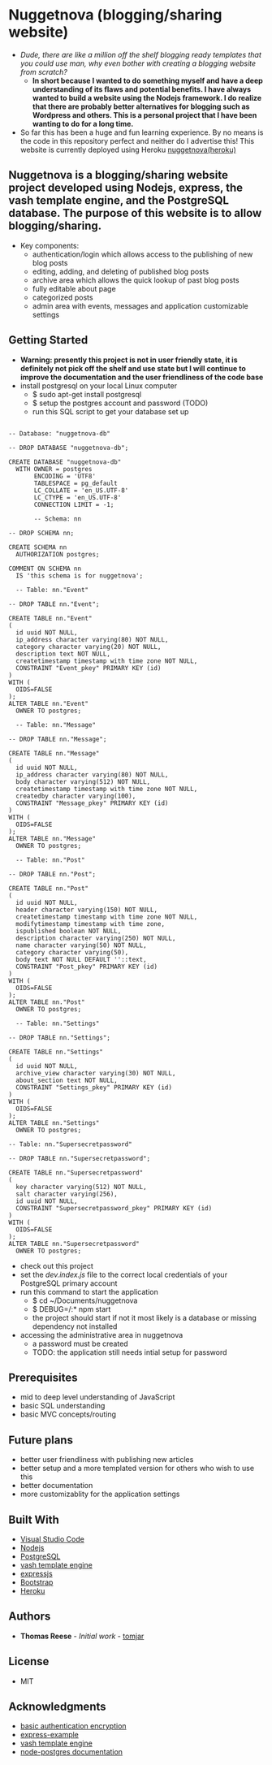 # Nuggetnova (blogging/sharing website)

* *Dude, there are like a million off the shelf blogging ready templates that you could use man, why even bother with creating a blogging website from scratch?*
  * **In short because I wanted to do something myself and have a deep understanding of its flaws and potential benefits. I have always wanted to build a website using the Nodejs framework. I do realize that there are probably better alternatives for blogging such as Wordpress and others. This is a personal project that I have been wanting to do for a long time.**
* So far this has been a huge and fun learning experience. By no means is the code in this repository perfect and neither do I advertise this! This website is currently deployed using Heroku [nuggetnova(heroku)](https://nuggetnova.herokuapp.com/)


## Nuggetnova is a blogging/sharing website project developed using Nodejs, express, the vash template engine, and the PostgreSQL database. The purpose of this website is to allow blogging/sharing. 

* Key components:
  * authentication/login which allows access to the publishing of new blog posts
  * editing, adding, and deleting of published blog posts
  * archive area which allows the quick lookup of past blog posts
  * fully editable about page
  * categorized posts
  * admin area with events, messages and application customizable settings

## Getting Started

* **Warning: presently this project is not in user friendly state, it is definitely not pick off the shelf and use state but I will continue to improve the documentation and the user friendliness of the code base**
* install postgresql on your local Linux computer
  * $ sudo apt-get install postgresql
  * $ setup the postgres account and password (TODO)
  * run this SQL script to get your database set up
  
<pre><code>
-- Database: "nuggetnova-db"

-- DROP DATABASE "nuggetnova-db";

CREATE DATABASE "nuggetnova-db"
  WITH OWNER = postgres
       ENCODING = 'UTF8'
       TABLESPACE = pg_default
       LC_COLLATE = 'en_US.UTF-8'
       LC_CTYPE = 'en_US.UTF-8'
       CONNECTION LIMIT = -1;

       -- Schema: nn

-- DROP SCHEMA nn;

CREATE SCHEMA nn
  AUTHORIZATION postgres;

COMMENT ON SCHEMA nn
  IS 'this schema is for nuggetnova';

  -- Table: nn."Event"

-- DROP TABLE nn."Event";

CREATE TABLE nn."Event"
(
  id uuid NOT NULL,
  ip_address character varying(80) NOT NULL,
  category character varying(20) NOT NULL,
  description text NOT NULL,
  createtimestamp timestamp with time zone NOT NULL,
  CONSTRAINT "Event_pkey" PRIMARY KEY (id)
)
WITH (
  OIDS=FALSE
);
ALTER TABLE nn."Event"
  OWNER TO postgres;

  -- Table: nn."Message"

-- DROP TABLE nn."Message";

CREATE TABLE nn."Message"
(
  id uuid NOT NULL,
  ip_address character varying(80) NOT NULL,
  body character varying(512) NOT NULL,
  createtimestamp timestamp with time zone NOT NULL,
  createdby character varying(100),
  CONSTRAINT "Message_pkey" PRIMARY KEY (id)
)
WITH (
  OIDS=FALSE
);
ALTER TABLE nn."Message"
  OWNER TO postgres;

  -- Table: nn."Post"

-- DROP TABLE nn."Post";

CREATE TABLE nn."Post"
(
  id uuid NOT NULL,
  header character varying(150) NOT NULL,
  createtimestamp timestamp with time zone NOT NULL,
  modifytimestamp timestamp with time zone,
  ispublished boolean NOT NULL,
  description character varying(250) NOT NULL,
  name character varying(50) NOT NULL,
  category character varying(50),
  body text NOT NULL DEFAULT ''::text,
  CONSTRAINT "Post_pkey" PRIMARY KEY (id)
)
WITH (
  OIDS=FALSE
);
ALTER TABLE nn."Post"
  OWNER TO postgres;

  -- Table: nn."Settings"

-- DROP TABLE nn."Settings";

CREATE TABLE nn."Settings"
(
  id uuid NOT NULL,
  archive_view character varying(30) NOT NULL,
  about_section text NOT NULL,
  CONSTRAINT "Settings_pkey" PRIMARY KEY (id)
)
WITH (
  OIDS=FALSE
);
ALTER TABLE nn."Settings"
  OWNER TO postgres;

-- Table: nn."Supersecretpassword"

-- DROP TABLE nn."Supersecretpassword";

CREATE TABLE nn."Supersecretpassword"
(
  key character varying(512) NOT NULL,
  salt character varying(256),
  id uuid NOT NULL,
  CONSTRAINT "Supersecretpassword_pkey" PRIMARY KEY (id)
)
WITH (
  OIDS=FALSE
);
ALTER TABLE nn."Supersecretpassword"
  OWNER TO postgres;
</code></pre>

  * check out this project
  * set the *dev.index.js* file to the correct local credentials of your PostgreSQL primary account
  * run this command to start the application
    * $ cd ~/Documents/nuggetnova
    * $ DEBUG=/:* npm start
    * the project should start if not it most likely is a database or missing dependency not installed
  * accessing the administrative area in nuggetnova
    * a password must be created
    * TODO: the application still needs intial setup for password


## Prerequisites

* mid to deep level understanding of JavaScript
* basic SQL understanding
* basic MVC concepts/routing

## Future plans

* better user friendliness with publishing new articles
* better setup and a more templated version for others who wish to use this
* better documentation
* more customizablity for the application settings

## Built With
* [Visual Studio Code](https://code.visualstudio.com/)
* [Nodejs](https://nodejs.org/en/)
* [PostgreSQL](https://www.postgresql.org/)
* [vash template engine](https://github.com/kirbysayshi/vash)
* [expressjs](https://expressjs.com/)
* [Bootstrap](https://getbootstrap.com/)
* [Heroku](https://heroku.com)

## Authors

* **Thomas Reese** - *Initial work* - [tomjar](https://github.com/tomjar)

## License

* MIT

## Acknowledgments

* [basic authentication encryption](https://ciphertrick.com/salt-hash-passwords-using-nodejs-crypto/)
* [express-example](https://shapeshed.com/creating-a-basic-site-with-node-and-express/)
* [vash template engine](https://github.com/kirbysayshi/vash)
* [node-postgres documentation](https://node-postgres.com/guides/project-structure)
